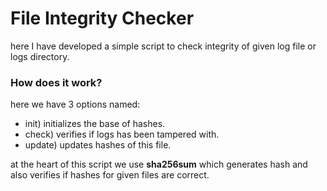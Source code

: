 # File Integrity Checker

here I have developed a simple script to check integrity of given log file or logs directory.

### How does it work?

here we have 3 options named:

- init) initializes the base of hashes.
- check) verifies if logs has been tampered with.
- update) updates hashes of this file.

at the heart of this script we use **sha256sum** which generates hash and also verifies if hashes for given files are correct.
